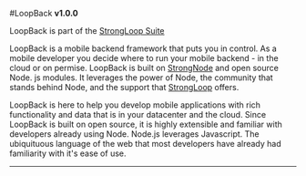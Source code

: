#LoopBack
**v1.0.0**

LoopBack is part of the [StrongLoop Suite](www.strongloop.com/strongloop-suite)

LoopBack is a mobile backend framework that puts you in control.  As
a mobile developer you decide where to run your mobile backend - in
the cloud or on permise.
LoopBack is built on [StrongNode](/strongnode) and open source Node.
js modules. It leverages the power of Node, the community that
stands behind Node, and the support that [StrongLoop](www.strongloop.com) offers.

LoopBack is here to help you develop mobile applications with rich
functionality and data that is in your datacenter and the cloud.
Since LoopBack is built on open source, it is highly extensible and
familiar with developers already using Node.
Node.js leverages Javascript.  The ubiquituous language of the web
that most developers have already had familiarity with it's ease of
use.

---
